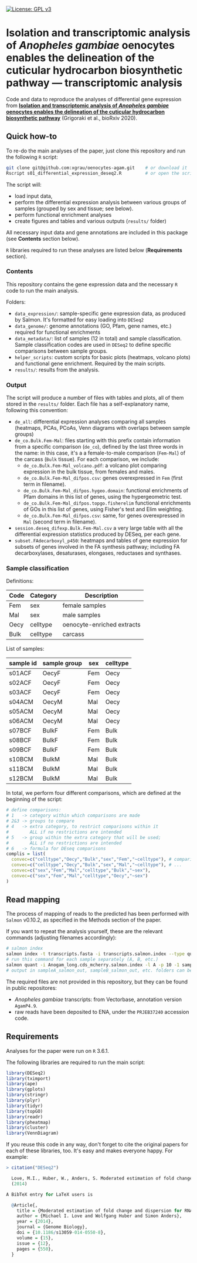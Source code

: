  [![License: GPL v3](https://img.shields.io/badge/License-GPLv3-blue.svg)](https://www.gnu.org/licenses/gpl-3.0)

# Isolation and transcriptomic analysis of *Anopheles gambiae* oenocytes enables the delineation of the cuticular hydrocarbon biosynthetic pathway — transcriptomic analysis

Code and data to reproduce the analyses of differential gene expression from [**Isolation and transcriptomic analysis of *Anopheles gambiae* oenocytes enables the delineation of the cuticular hydrocarbon biosynthetic pathway**](https://www.biorxiv.org/content/10.1101/2020.04.28.065938v1) (Grigoraki et al., bioRxiv 2020).

## Quick how-to

To re-do the main analyses of the paper, just clone this repository and run the following `R` script:

```bash
git clone git@github.com:xgrau/oenocytes-agam.git    # or download it
Rscript s01_differential_expression_deseq2.R         # or open the script and tinker with it
```

The script will:

* load input data,
* perform the differential expression analysis between various groups of samples (grouped by sex and tissue; see below).
* perform functional enrichment analyses
* create figures and tables and various outputs (`results/` folder)

All necessary input data and gene annotations are included in this package (see **Contents** section below).

`R` libraries required to run these analyses are listed below (**Requirements** section).

### Contents

This repository contains the gene expression data and the necessary `R` code to run the main analysis.

Folders:

* `data_expression/`: sample-specific gene expression data, as produced by Salmon. It's formatted for easy loading into `DESeq2`
* `data_genome/`: genome annotations (GO, Pfam, gene names, etc.) required for functional enrichments
* `data_metadata/`: list of samples (12 in total) and sample classification. Sample classification codes are used in `DESeq2` to define specific comparisons between sample groups.
* `helper_scripts`: custom scripts for basic plots (heatmaps, volcano plots) and functional gene enrichment. Required by the main scripts.
* `results/`: results from the analysis.

### Output

The script will produce a number of files with tables and plots, all of them stored in the `results/` folder. Each file has a self-explanatory name, following this convention:

* `de_all`: differential expression analyses comparing all samples (heatmaps, PCAs, PCoAs, Venn diagrams with overlaps between sample groups)
* `de_co.Bulk.Fem-Mal`: files starting with this prefix contain information from a specific comparison (`de_co`), defined by the last three words in the name: in this case, it's a a female-to-male  comparison (`Fem-Mal`) of the carcass (`Bulk` tissue). For each comparison, we include:
  * `de_co.Bulk.Fem-Mal_volcano.pdf`: a volcano plot comparing expression in the bulk tissue, from females and males.
  * `de_co.Bulk.Fem-Mal_difpos.csv`: genes overexpressed in `Fem` (first term in filename).
  * `de_co.Bulk.Fem-Mal_difpos.hygeo.domain`: functional enrichments of Pfam domains in this list of genes, using the hypergeometric test.
  * `de_co.Bulk.Fem-Mal_difpos.topgo.fisherelim` functional enrichments of GOs in this list of genes, using Fisher's test and Elim weighting.
  * `de_co.Bulk.Fem-Mal_difpos.csv`: same, for genes overexpressed in `Mal` (second term in filename).
* `session.deseq_difexp.Bulk.Fem-Mal.csv` a very large table with all the differential expression statistics produced by DESeq, per each gene.
* `subset.FAdecarboxyl_p450`: heatmaps and tables of gene expression for subsets of genes involved in the FA synthesis pathway; including FA decarboxylases, desaturases, elongases, reductases and synthases.

### Sample classification

Definitions:

| Code | Category |  Description |
|-----| -- |-------|
| Fem | sex | female samples   |
| Mal | sex | male samples   |
| Oecy | celltype | oenocyte-enriched extracts   |
| Bulk | celltype | carcass |

List of samples:

| sample id | sample group |sex | celltype
| --- | --- | --- | --- |
| s01ACF | OecyF | Fem | Oecy
| s02ACF | OecyF | Fem | Oecy
| s03ACF | OecyF | Fem | Oecy
| s04ACM | OecyM | Mal | Oecy
| s05ACM | OecyM | Mal | Oecy
| s06ACM | OecyM | Mal | Oecy
| s07BCF | BulkF | Fem | Bulk
| s08BCF | BulkF | Fem | Bulk
| s09BCF | BulkF | Fem | Bulk
| s10BCM | BulkM | Mal | Bulk
| s11BCM | BulkM | Mal | Bulk
| s12BCM | BulkM | Mal | Bulk

In total, we perform four different comparisons, which are defined at the beginning of the script:

```R
# define comparisons:
# 1   -> category within which comparisons are made
# 2&3 -> groups to compare
# 4   -> extra category, to restrict comparisons within it
#        ALL if no restrictions are intended
# 5   -> group within the extra category that will be used;
#        ALL if no restrictions are intended
# 6   -> formula for DEseq comparisons
complis = list(
  convec=c("celltype","Oecy","Bulk","sex","Fem","~celltype"), # comparison of oecy vs. bulk in females
  convec=c("celltype","Oecy","Bulk","sex","Mal","~celltype"), # ...
  convec=c("sex","Fem","Mal","celltype","Bulk","~sex"),
  convec=c("sex","Fem","Mal","celltype","Oecy","~sex")
)
```

## Read mapping

The process of mapping of reads to the predicted has been performed with `Salmon` v0.10.2, as specified in the Methods section of the paper.

If you want to repeat the analysis yourself, these are the relevant commands (adjusting filenames accordingly):

```bash
# salmon index
salmon index -t transcripts.fasta -i transcripts.salmon.index --type quasi -k 31 1> log_index.log 2> &1
# run this command for each sample separately (A, B, etc.)
salmon quant -i Anogam_long.cds_mcherry.salmon.index -l A -p 10 -1 sampleA_1.fastq.gz -2 sampleA_2.fastq.gz -o sampleA_salmon_out 1> log_quant.log 2> &1
# output in sampleA_salmon_out, sampleB_salmon_out, etc. folders can be loaded to DESeq2 using the main script
```

The required files are not provided in this repository, but they can be found in public repositores:

* *Anopheles gambiae* transcripts: from Vectorbase, annotation version `AgamP4.9`.
* raw reads have been deposited to ENA, under the `PRJEB37240` accession code.

## Requirements

Analyses for the paper were run on `R` 3.6.1.

The following libraries are required to run the main script:

```R
library(DESeq2)
library(tximport)
library(ape)
library(gplots)
library(stringr)
library(plyr)
library(tidyr)
library(topGO)
library(readr)
library(pheatmap)
library(cluster)
library(VennDiagram)
```

If you reuse this code in any way, don't forget to cite the original papers for each of these libraries, too. It's easy and makes everyone happy. For example:

```R
> citation("DESeq2")

  Love, M.I., Huber, W., Anders, S. Moderated estimation of fold change and dispersion for RNA-seq data with DESeq2 Genome Biology 15(12):550
  (2014)

A BibTeX entry for LaTeX users is

  @Article{,
    title = {Moderated estimation of fold change and dispersion for RNA-seq data with DESeq2},
    author = {Michael I. Love and Wolfgang Huber and Simon Anders},
    year = {2014},
    journal = {Genome Biology},
    doi = {10.1186/s13059-014-0550-8},
    volume = {15},
    issue = {12},
    pages = {550},
  }
```
